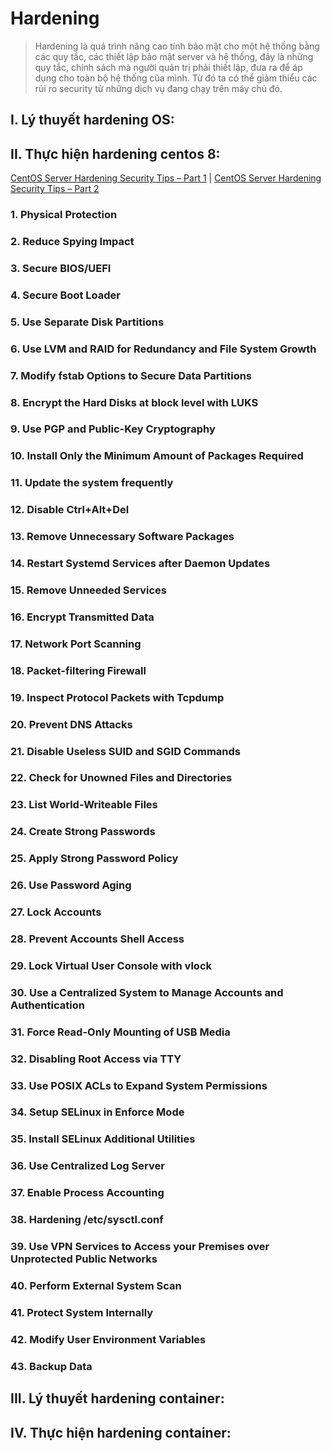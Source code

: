# Hardening
> Hardening là quá trình nâng cao tính bảo mật cho một hệ thống bằng các quy tắc, các thiết lập bảo mật server và hệ thống, đây là những quy tắc, chính sách mà người quản trị phải thiết lập, đưa ra để áp dụng cho toàn bộ hệ thống của mình. Từ đó ta có thể giảm thiểu các rủi ro security từ những dịch vụ đang chạy trên máy chủ đó.
## I. Lý thuyết hardening OS:
  
## II. Thực hiện hardening centos 8:
[CentOS Server Hardening Security Tips – Part 1](https://www.tecmint.com/security-and-hardening-centos-7-guide/) | 
[CentOS Server Hardening Security Tips – Part 2](https://www.tecmint.com/centos-7-hardening-and-security-guide/)
### 1. Physical Protection
### 2. Reduce Spying Impact
### 3. Secure BIOS/UEFI
### 4. Secure Boot Loader
### 5. Use Separate Disk Partitions
### 6. Use LVM and RAID for Redundancy and File System Growth
### 7. Modify fstab Options to Secure Data Partitions
### 8. Encrypt the Hard Disks at block level with LUKS
### 9. Use PGP and Public-Key Cryptography
### 10. Install Only the Minimum Amount of Packages Required
### 11. Update the system frequently
### 12. Disable Ctrl+Alt+Del
### 13. Remove Unnecessary Software Packages 
### 14. Restart Systemd Services after Daemon Updates
### 15. Remove Unneeded Services
### 16. Encrypt Transmitted Data
### 17. Network Port Scanning
### 18. Packet-filtering Firewall
### 19. Inspect Protocol Packets with Tcpdump
### 20. Prevent DNS Attacks
### 21. Disable Useless SUID and SGID Commands
### 22. Check for Unowned Files and Directories
### 23. List World-Writeable Files
### 24. Create Strong Passwords
### 25. Apply Strong Password Policy
### 26. Use Password Aging
### 27. Lock Accounts
### 28. Prevent Accounts Shell Access
### 29. Lock Virtual User Console with vlock
### 30. Use a Centralized System to Manage Accounts and Authentication
### 31. Force Read-Only Mounting of USB Media
### 32. Disabling Root Access via TTY
### 33. Use POSIX ACLs to Expand System Permissions
### 34. Setup SELinux in Enforce Mode
### 35. Install SELinux Additional Utilities
### 36. Use Centralized Log Server
### 37. Enable Process Accounting
### 38. Hardening /etc/sysctl.conf
### 39. Use VPN Services to Access your Premises over Unprotected Public Networks
### 40. Perform External System Scan
### 41. Protect System Internally
### 42. Modify User Environment Variables
### 43. Backup Data

## III. Lý thuyết hardening container:

## IV. Thực hiện hardening container:

